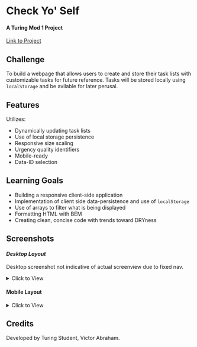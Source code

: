 # Check Yo' Self
#### A Turing Mod 1 Project

[Link to Project](https://vpabraham.github.io/check-yoself/)

## Challenge
To build a webpage that allows users to create and store their task lists with customizable tasks for future reference. Tasks will be stored locally using `localStorage` and be avilable for later perusal.

## Features
Utilizes:
- Dynamically updating task lists
- Use of local storage persistence
- Responsive size scaling
- Urgency quality identifiers
- Mobile-ready
- Data-ID selection

## Learning Goals
- Building a responsive client-side application
- Implementation of client side data-persistence and use of `localStorage`
- Use of arrays to filter what is being displayed
- Formatting HTML with BEM
- Creating clean, concise code with trends toward DRYness

## Screenshots
#### *Desktop Layout*

Desktop screenshot not indicative of actual screenview due to fixed nav.
<details>
  <summary> Click to View </summary>

![check-yoself-desktop](https://user-images.githubusercontent.com/30779453/62192151-4fcbbe00-b332-11e9-8579-99004e85c7d9.png)



 </details>

 #### Mobile Layout
<details>
  <summary> Click to View </summary>

  ![check-yoself-mobile](https://user-images.githubusercontent.com/30779453/62192155-50fceb00-b332-11e9-808e-6559fddc565b.png)


</details>

## Credits
Developed by Turing Student, Victor Abraham.
